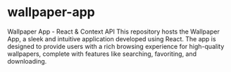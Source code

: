 # wallpaper-app
 Wallpaper App - React & Context API This repository hosts the Wallpaper App, a sleek and intuitive application developed using React. The app is designed to provide users with a rich browsing experience for high-quality wallpapers, complete with features like searching, favoriting, and downloading.
